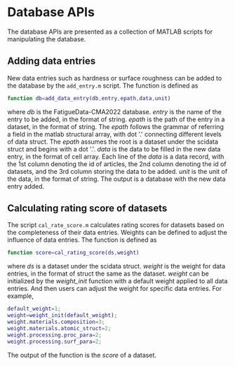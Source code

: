 # Database APIs

The database APIs are presented as a collection of MATLAB scripts for manipulating the database. 

## Adding data entries

New data entries such as hardness or surface roughness can be added to the database by the `add_entry.m` script. The function is defined as

``` matlab
function db=add_data_entry(db,entry,epath,data,unit)
```
where *db* is the FatigueData-CMA2022 database. *entry* is the name of the entry to be added, in the format of string. *epath* is the path of the entry in a dataset, in the format of string. The *epath* follows the grammar of referring a field in the matlab structural array, with dot '.' connecting different levels of data struct. The *epath* assumes the root is a dataset under the scidata struct and begins with a dot '.'.
*data* is the data to be filled in the new data entry, in the format of cell array. Each line of the *data* is a data record, with the 1st column denoting the id of articles, the 2nd column denoting the id of datasets, and the 3rd column storing the data to be added. *unit* is the unit of the data, in the format of string. The output is a database with the new data entry added.

## Calculating rating score of datasets

The script `cal_rate_score.m` calculates rating scores for datasets based on the completeness of their data entries. Weights can be defined to adjust the influence of data entries. The function is defined as

``` matlab
function score=cal_rating_score(ds,weight)
```

where *ds* is a dataset under the scidata struct. *weight* is the weight for data entries, in the format of struct the same as the dataset. *weight* can be initialized by the *weight_init* function with a default weight applied to all data entries. And then users can adjust the weight for specific data entries. For example,

``` matlab
default_weight=1;
weight=weight_init(default_weight);
weight.materials.composition=3;
weight.materials.atomic_struct=2;
weight.processing.proc_para=2;
weight.processing.surf_para=2;
```

The output of the function is the *score* of a dataset.
